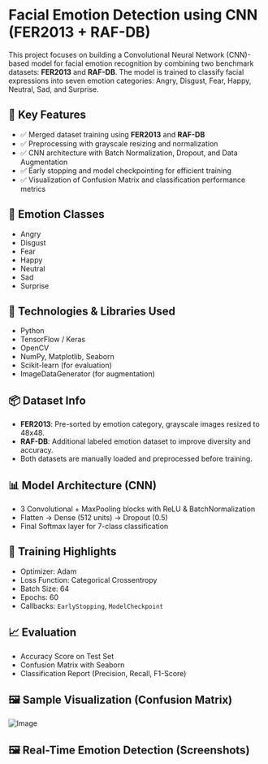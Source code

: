 # Facial Emotion Detection using CNN (FER2013 + RAF-DB)

This project focuses on building a Convolutional Neural Network (CNN)-based model for facial emotion recognition by combining two benchmark datasets: **FER2013** and **RAF-DB**. The model is trained to classify facial expressions into seven emotion categories: Angry, Disgust, Fear, Happy, Neutral, Sad, and Surprise.

## 🧠 Key Features

- ✅ Merged dataset training using **FER2013** and **RAF-DB**
- ✅ Preprocessing with grayscale resizing and normalization
- ✅ CNN architecture with Batch Normalization, Dropout, and Data Augmentation
- ✅ Early stopping and model checkpointing for efficient training
- ✅ Visualization of Confusion Matrix and classification performance metrics

## 📁 Emotion Classes

- Angry  
- Disgust  
- Fear  
- Happy  
- Neutral  
- Sad  
- Surprise

## 🧰 Technologies & Libraries Used

- Python
- TensorFlow / Keras
- OpenCV
- NumPy, Matplotlib, Seaborn
- Scikit-learn (for evaluation)
- ImageDataGenerator (for augmentation)

## 📦 Dataset Info

- **FER2013**: Pre-sorted by emotion category, grayscale images resized to 48x48.  
- **RAF-DB**: Additional labeled emotion dataset to improve diversity and accuracy.  
- Both datasets are manually loaded and preprocessed before training.

## 📊 Model Architecture (CNN)

- 3 Convolutional + MaxPooling blocks with ReLU & BatchNormalization
- Flatten → Dense (512 units) → Dropout (0.5)
- Final Softmax layer for 7-class classification

## 🚀 Training Highlights

- Optimizer: Adam  
- Loss Function: Categorical Crossentropy  
- Batch Size: 64  
- Epochs: 60  
- Callbacks: `EarlyStopping`, `ModelCheckpoint`  

## 📈 Evaluation

- Accuracy Score on Test Set  
- Confusion Matrix with Seaborn  
- Classification Report (Precision, Recall, F1-Score)

## 🖼️ Sample Visualization (Confusion Matrix)


![Image](https://github.com/user-attachments/assets/9b34fc8e-a76b-4d56-9604-6f9bb5dc08ec)

## 🖼️ Real-Time Emotion Detection (Screenshots)







